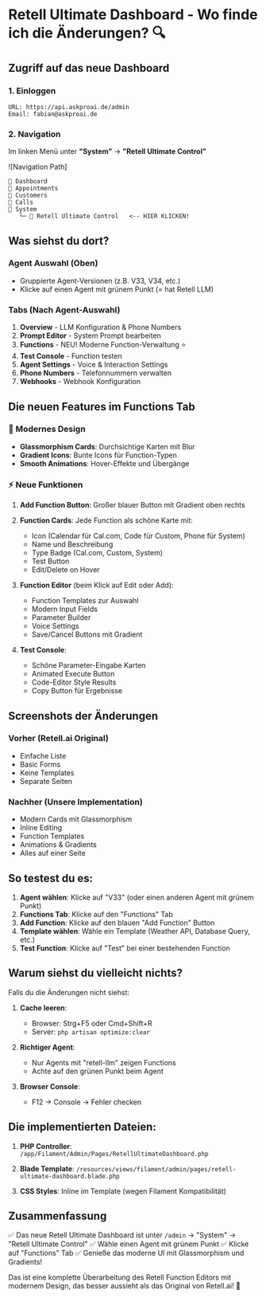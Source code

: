 # Retell Ultimate Dashboard - Wo finde ich die Änderungen? 🔍

## Zugriff auf das neue Dashboard

### 1. **Einloggen**
```
URL: https://api.askproai.de/admin
Email: fabian@askproai.de
```

### 2. **Navigation**
Im linken Menü unter **"System"** → **"Retell Ultimate Control"**

![Navigation Path]
```
📁 Dashboard
📁 Appointments
📁 Customers
📁 Calls
📁 System
   └─ 🚀 Retell Ultimate Control   <-- HIER KLICKEN!
```

## Was siehst du dort?

### Agent Auswahl (Oben)
- Gruppierte Agent-Versionen (z.B. V33, V34, etc.)
- Klicke auf einen Agent mit grünem Punkt (= hat Retell LLM)

### Tabs (Nach Agent-Auswahl)
1. **Overview** - LLM Konfiguration & Phone Numbers
2. **Prompt Editor** - System Prompt bearbeiten
3. **Functions** - NEU! Moderne Function-Verwaltung ⭐
4. **Test Console** - Function testen
5. **Agent Settings** - Voice & Interaction Settings
6. **Phone Numbers** - Telefonnummern verwalten
7. **Webhooks** - Webhook Konfiguration

## Die neuen Features im Functions Tab

### 🎨 Modernes Design
- **Glassmorphism Cards**: Durchsichtige Karten mit Blur
- **Gradient Icons**: Bunte Icons für Function-Typen
- **Smooth Animations**: Hover-Effekte und Übergänge

### ⚡ Neue Funktionen
1. **Add Function Button**: Großer blauer Button mit Gradient oben rechts
2. **Function Cards**: Jede Function als schöne Karte mit:
   - Icon (Calendar für Cal.com, Code für Custom, Phone für System)
   - Name und Beschreibung
   - Type Badge (Cal.com, Custom, System)
   - Test Button
   - Edit/Delete on Hover

3. **Function Editor** (beim Klick auf Edit oder Add):
   - Function Templates zur Auswahl
   - Modern Input Fields
   - Parameter Builder
   - Voice Settings
   - Save/Cancel Buttons mit Gradient

4. **Test Console**:
   - Schöne Parameter-Eingabe Karten
   - Animated Execute Button
   - Code-Editor Style Results
   - Copy Button für Ergebnisse

## Screenshots der Änderungen

### Vorher (Retell.ai Original)
- Einfache Liste
- Basic Forms
- Keine Templates
- Separate Seiten

### Nachher (Unsere Implementation)
- Modern Cards mit Glassmorphism
- Inline Editing
- Function Templates
- Animations & Gradients
- Alles auf einer Seite

## So testest du es:

1. **Agent wählen**: Klicke auf "V33" (oder einen anderen Agent mit grünem Punkt)
2. **Functions Tab**: Klicke auf den "Functions" Tab
3. **Add Function**: Klicke auf den blauen "Add Function" Button
4. **Template wählen**: Wähle ein Template (Weather API, Database Query, etc.)
5. **Test Function**: Klicke auf "Test" bei einer bestehenden Function

## Warum siehst du vielleicht nichts?

Falls du die Änderungen nicht siehst:

1. **Cache leeren**: 
   - Browser: Strg+F5 oder Cmd+Shift+R
   - Server: `php artisan optimize:clear`

2. **Richtiger Agent**: 
   - Nur Agents mit "retell-llm" zeigen Functions
   - Achte auf den grünen Punkt beim Agent

3. **Browser Console**: 
   - F12 → Console → Fehler checken

## Die implementierten Dateien:

1. **PHP Controller**: 
   `/app/Filament/Admin/Pages/RetellUltimateDashboard.php`

2. **Blade Template**: 
   `/resources/views/filament/admin/pages/retell-ultimate-dashboard.blade.php`

3. **CSS Styles**: 
   Inline im Template (wegen Filament Kompatibilität)

## Zusammenfassung

✅ Das neue Retell Ultimate Dashboard ist unter `/admin` → "System" → "Retell Ultimate Control"
✅ Wähle einen Agent mit grünem Punkt
✅ Klicke auf "Functions" Tab
✅ Genieße das moderne UI mit Glassmorphism und Gradients!

Das ist eine komplette Überarbeitung des Retell Function Editors mit modernem Design, das besser aussieht als das Original von Retell.ai! 🚀